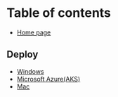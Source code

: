 # Table of contents

* [Home page](README.md)

## Deploy

* [Windows](deploy/windows.md)
* [Microsoft Azure\(AKS\)](deploy/microsoft-azure-aks.md)
* [Mac](deploy/mac.md)

